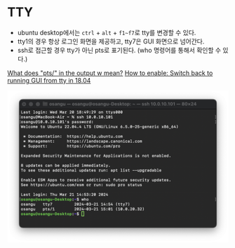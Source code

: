 # TTY
- ubuntu desktop에서는 `ctrl` + `alt` + `f1~f7`로 tty를 변경할 수 있다.
- tty1의 경우 항상 로그인 화면을 제공하고, tty7은 GUI 화면으로 넘어간다.
- ssh로 접근할 경우 tty가 아닌 pts로 표기된다. (who 명령어를 통해서 확인할 수 있다.)

[What does "pts/" in the output w mean?](https://askubuntu.com/questions/25470/what-does-pts-in-the-output-of-w-mean)
[How to enable: Switch back to running GUI from tty in 18.04](https://askubuntu.com/questions/1138357/how-to-enable-switch-back-to-running-gui-from-tty-in-18-04)

![tty_screan_shot.png](.images/tty_screan_shot.png)
